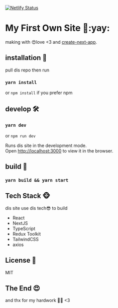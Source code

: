 [![Netlify Status](https://api.netlify.com/api/v1/badges/bcc8a4b4-c6fd-45e9-ba30-1392e1e1fcb2/deploy-status)](https://app.netlify.com/sites/reactfinal-1913130017/deploys)
# My First Own Site 🎉:yay:

making with 😍love <3 and [create-next-app](https://github.com/vercel/next.js).

## installation 📀

pull dis repo then run

### `yarn install`

or `npm install` if you prefer npm

## develop 🛠

### `yarn dev`

or `npm run dev`

Runs dis site in the development mode.\
Open [http://localhost:3000](http://localhost:3000) to view it in the browser.

## build 🔨

### `yarn build && yarn start`

## Tech Stack 🐵

dis site use dis tech😎 to build
 - React
 - NextJS
 - TypeScript
 - Redux Toolkit
 - TailwindCSS
 - axios

## License 📜
MIT

## The End 😍
and thx for my hardwork 🥺🥺 <3
